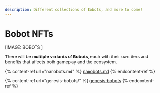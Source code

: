 ```yaml
---
description: Different collections of Bobots, and more to come!
---
```


# Bobot NFTs

\[IMAGE: BOBOTS ]

There will be **multiple variants of Bobots**, each with their own tiers and benefits that affects both gameplay and the ecosystem.&#x20;

{% content-ref url="nanobots.md" %}
[nanobots.md](nanobots.md)
{% endcontent-ref %}

{% content-ref url="genesis-bobots/" %}
[genesis-bobots](genesis-bobots/)
{% endcontent-ref %}
